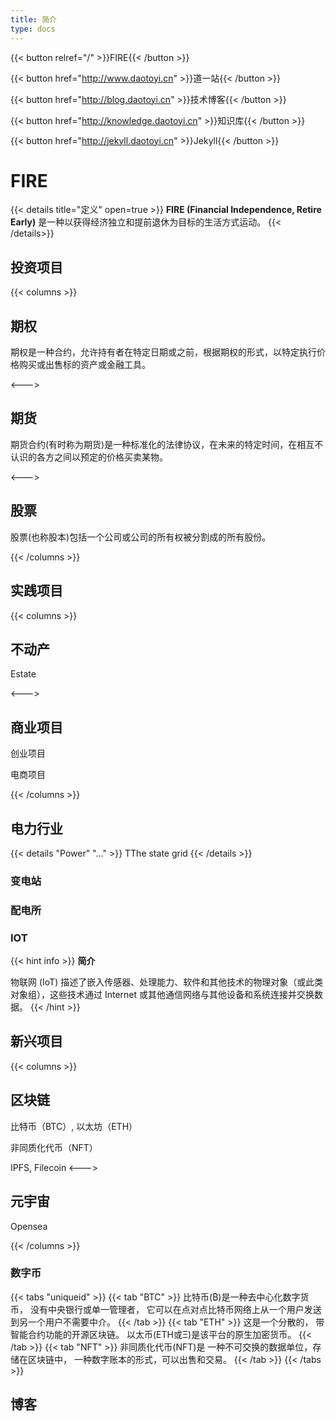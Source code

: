 ```yaml
---
title: 简介
type: docs
---
```

{{< button relref="/" >}}FIRE{{< /button >}}

{{< button href="http://www.daotoyi.cn" >}}道一站{{< /button >}}

{{< button href="http://blog.daotoyi.cn" >}}技术博客{{< /button >}}

{{< button href="http://knowledge.daotoyi.cn" >}}知识库{{< /button >}}

{{< button href="http://jekyll.daotoyi.cn" >}}Jekyll{{< /button >}}

# FIRE
{{< details title="定义" open=true >}}
**FIRE (Financial Independence, Retire Early)** 是一种以获得经济独立和提前退休为目标的生活方式运动。
{{< /details>}}

## 投资项目

{{< columns >}}

## 期权

期权是一种合约，允许持有者在特定日期或之前，根据期权的形式，以特定执行价格购买或出售标的资产或金融工具。

<--->

## 期货

期货合约(有时称为期货)是一种标准化的法律协议，在未来的特定时间，在相互不认识的各方之间以预定的价格买卖某物。

<--->

## 股票

股票(也称股本)包括一个公司或公司的所有权被分割成的所有股份。

{{< /columns >}}

## 实践项目

{{< columns >}}

## 不动产

Estate

<--->

## 商业项目

创业项目

电商项目

{{< /columns >}}

## 电力行业

{{< details "Power" "..." >}}
    TThe state grid
{{< /details >}}

### 变电站

### 配电所

### IOT 

{{< hint info >}}
**简介** 

物联网 (IoT) 描述了嵌入传感器、处理能力、软件和其他技术的物理对象（或此类对象组），这些技术通过 Internet 或其他通信网络与其他设备和系统连接并交换数据。
{{< /hint >}}

## 新兴项目

{{< columns >}}

## 区块链

比特币（BTC）, 以太坊（ETH）

非同质化代币（NFT）

IPFS, Filecoin
<--->

## 元宇宙

Opensea

{{< /columns >}}

### 数字币 

{{< tabs "uniqueid" >}}
    {{< tab "BTC" >}}
        比特币(₿)是一种去中心化数字货币，
        没有中央银行或单一管理者，
        它可以在点对点比特币网络上从一个用户发送到另一个用户不需要中介。
    {{< /tab >}}
    {{< tab "ETH" >}}
        这是一个分散的，
        带智能合约功能的开源区块链。
        以太币(ETH或Ξ)是该平台的原生加密货币。
    {{< /tab >}}
    {{< tab "NFT" >}} 
        非同质化代币(NFT)是
        一种不可交换的数据单位，存储在区块链中，
        一种数字账本的形式，可以出售和交易。
    {{< /tab >}}
{{< /tabs >}}

## 博客

